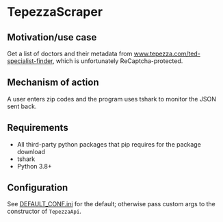 # TepezzaScraper

## Motivation/use case
Get a list of doctors and their metadata from www.tepezza.com/ted-specialist-finder, which is unfortunately ReCaptcha-protected.

## Mechanism of action
A user enters zip codes and the program uses tshark to monitor the JSON sent back.

## Requirements
* All third-party python packages that pip requires for the package download
* tshark
* Python 3.8+

## Configuration
See [DEFAULT_CONF.ini](DEFAULT_CONF.ini) for the default; otherwise pass custom args to the constructor of `TepezzaApi`.